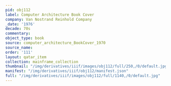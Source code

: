 ```yaml
---
pid: obj112
label: Computer Architecture Book Cover
company: Van Nostrand Reinhold Company
_date: '1976'
decade: 70s
commentary:
object_type: book
source: computer_architecture_BookCover_1970
source_name:
order: '111'
layout: qatar_item
collection: mainframe_collection
thumbnail: "/img/derivatives/iiif/images/obj112/full/250,/0/default.jpg"
manifest: "/img/derivatives/iiif/obj112/manifest.json"
full: "/img/derivatives/iiif/images/obj112/full/1140,/0/default.jpg"
---
```

